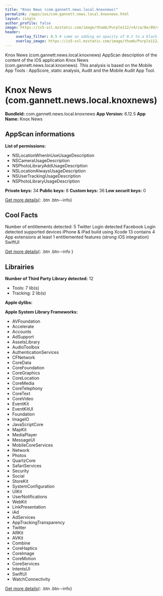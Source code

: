 ```yaml
---
title: "Knox News (com.gannett.news.local.knoxnews)"
permalink: /apps/ios/com.gannett.news.local.knoxnews.html
layout: single
author_profile: false
image: https://is5-ssl.mzstatic.com/image/thumb/Purple112/v4/ca/8e/89/ca8e8941-1bd8-061d-0abf-f49301fcee2b/AppIcon-1x_U007emarketing-0-6-0-85-220.png/512x512bb.jpg
header: 
     overlay_filter: 0.5 # same as adding an opacity of 0.5 to a black background
     overlay_image: https://is5-ssl.mzstatic.com/image/thumb/Purple112/v4/ca/8e/89/ca8e8941-1bd8-061d-0abf-f49301fcee2b/AppIcon-1x_U007emarketing-0-6-0-85-220.png/512x512bb.jpg
---
```

Knox News (com.gannett.news.local.knoxnews) AppScan description of the content of the iOS application Knox News (com.gannett.news.local.knoxnews). This analysis is based on the Mobile App Tools : AppScore, static analysis, Audit and the Mobile Audit App Tool.

# Knox News (com.gannett.news.local.knoxnews)

**BundleId:** com.gannett.news.local.knoxnews
**App Version:** 6.12.5
**App Name:** Knox News


## AppScan informations 

**List of permissions:** 
- NSLocationWhenInUseUsageDescription
- NSCameraUsageDescription
- NSPhotoLibraryAddUsageDescription
- NSLocationAlwaysUsageDescription
- NSUserTrackingUsageDescription
- NSPhotoLibraryUsageDescription
  
  
**Private keys:** 34
**Public keys:** 8
**Custom keys:** 36
**Low securit keys:** 0
  
[Get more details](/pricing.html){: .btn .btn--info}

## Cool Facts

Number of entitlements detected: 5
Twitter Login detected
Facebook Login detected
supported devices iPhone & iPad
build using Xcode 13
contains 4 App extensions
at least 1 entitlemented features (strong iOS integration)
SwiftUI
  
[Get more details](/pricing.html){: .btn .btn--info }

## Librairies 
**Number of Third Party Library detected:** 12
- Tools: 7 lib(s)
- Tracking: 2 lib(s)


**Apple dylibs:**


**Apple System Library Frameworks:**
- AVFoundation
- Accelerate
- Accounts
- AdSupport
- AssetsLibrary
- AudioToolbox
- AuthenticationServices
- CFNetwork
- CoreData
- CoreFoundation
- CoreGraphics
- CoreLocation
- CoreMedia
- CoreTelephony
- CoreText
- CoreVideo
- EventKit
- EventKitUI
- Foundation
- ImageIO
- JavaScriptCore
- MapKit
- MediaPlayer
- MessageUI
- MobileCoreServices
- Network
- Photos
- QuartzCore
- SafariServices
- Security
- Social
- StoreKit
- SystemConfiguration
- UIKit
- UserNotifications
- WebKit
- LinkPresentation
- iAd
- AdServices
- AppTrackingTransparency
- Twitter
- ARKit
- AVKit
- Combine
- CoreHaptics
- CoreImage
- CoreMotion
- CoreServices
- IntentsUI
- SwiftUI
- WatchConnectivity


  
[Get more details](/pricing.html){: .btn .btn--info}

